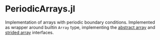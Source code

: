 # PeriodicArrays.jl

Implementation of arrays with periodic boundary conditions. Implemented as wrapper around builtin `Array` type, implementing the [abstract array](https://docs.julialang.org/en/v1/manual/interfaces/#man-interface-array) and [strided array](https://docs.julialang.org/en/v1/manual/interfaces/#man-interface-strided-arrays) interfaces.
